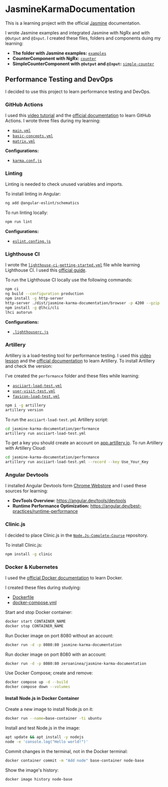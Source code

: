 # JasmineKarmaDocumentation

This is a learning project with the official [Jasmine](https://jasmine.github.io/pages/docs_home.html) documentation.

I wrote Jasmine examples and integrated Jasmine with NgRx and with `@Output` and `@Input`. I created these files, folders and components duing my learning:

- **The folder with Jasmine examples:** [`examples`](./src/examples/)
- **CounterComponent with NgRx:** [`counter`](./src/app/counter/)
- **SimpleCounterComponent with `@Output` and `@Input`:** [`simple-counter`](./src/app/simple-counter/)

## Performance Testing and DevOps

I decided to use this project to learn performance testing and DevOps.

### GitHub Actions

I used this [video tutorial](https://www.youtube.com/watch?v=ylHfetX3QlU) and the [official documentation](https://docs.github.com/en/actions) to learn GitHub Actions. I wrote three files during my learning:

- [`main.yml`](../.github/workflows/main.yml)
- [`basic-concepts.yml`](../.github/workflows/basic-concepts.yml)
- [`matrix.yml`](../.github/workflows/matrix.yml)

**Configurations:**

- [`karma.conf.js`](./karma.conf.js)

### Linting

Linting is needed to check unused variables and imports.

To install linting in Angular:

```bash
ng add @angular-eslint/schematics

```

To run linting locally:

```bash
npm run lint

```

**Configurations:**

- [`eslint.confing.js`](./eslint.config.js)

### Lighthouse CI

I wrote the [`lighthouse-ci-getting-started.yml`](../.github/workflows/lighthouse-ci-getting-started.yml) file while learning Lighthouse CI. I used this [official guide](https://github.com/GoogleChrome/lighthouse-ci).

To run the Lighthouse CI locally use the following commands:

```bash
npm ci
ng build --configuration production
npm install -g http-server
http-server ./dist/jasmine-karma-documentation/browser -p 4200 --gzip
npm install -g @lhci/cli
lhci autorun

```

**Configurations:**

- [`.lighthouserc.js`](./.lighthouserc.js)

### Artillery

Artillery is a load-testing tool for performance testing. I used this [video lesson](https://www.youtube.com/watch?v=8EZg99PdjxQ) and the [official documentation](https://www.artillery.io/docs/get-started/get-artillery) to learn Artillery. To install Artillery and check the version:

I've created the `performance` folder and these files while learning:

- [`asciiart-load-test.yml`](./performance/asciiart-load-test.yml)
- [`user-visit-test.yml`](./performance/user-visit-test.yml)
- [`favicon-load-test.yml`](./performance/favicon-load-test.yml)

```bash
npm i -g artillery
artillery version

```

To run the `asciiart-load-test.yml` Artillery script:

```bash
cd jasmine-karma-documentation/performance
artillery run asciiart-load-test.yml

```

To get a key you should create an account on [app.artillery.io](https://app.artillery.io). To run Artillery with Artillery Cloud:

```bash
cd jasmine-karma-documentation/performance
artillery run asciiart-load-test.yml --record --key Use_Your_Key
```

### Angular Devtools

I installed Angular Devtools form [Chrome Webstore](https://chromewebstore.google.com/detail/angular-devtools/ienfalfjdbdpebioblfackkekamfmbnh) and I used these sources for learning:

- **DevTools Overview:** https://angular.dev/tools/devtools
- **Runtime Performance Optimization:** https://angular.dev/best-practices/runtime-performance

### Clinic.js

I decided to place Clinic.js in the [`Node.Js-Complete-Course`](https://github.com/ZeroaNinea/Node.Js-Complete-Course/tree/main/node-clinic-doctor-examples) repository.

To install Clinic.js:

```bash
npm install -g clinic

```

### Docker & Kubernetes

I used the [official Docker documentation]() to learn Docker.

I created these files during studying:

- [Dockerfile](./Dockerfile)
- [docker-compose.yml](./docker-compose.yml)

Start and stop Docker container:

```bash
docker start CONTAINER_NAME
docker stop CONTAINER_NAME

```

Run Docker image on port 8080 without an account:

```bash
docker run -d -p 8080:80 jasmine-karma-documentation

```

Run docker image on port 8080 with an account:

```bash
docker run -d -p 8080:80 zeroaninea/jasmine-karma-documentation

```

Use Docker Compose; create and remove:

```bash
docker compose up -d --build
docker compose down --volumes

```

#### Install Node.js in Docker Container

Create a new image to install Node.js on it:

```bash
docker run --name=base-container -ti ubuntu

```

Install and test Node.js in the image:

```bash
apt update && apt install -y nodejs
node -e 'console.log("Hello world!")'

```

Commit changes in the terminal, not in the Docker terminal:

```bash
docker container commit -m "Add node" base-container node-base

```

Show the image's history:

```bash
docker image history node-base

```
